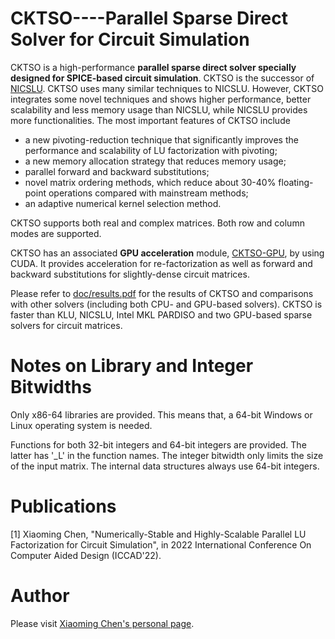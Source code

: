 CKTSO----Parallel Sparse Direct Solver for Circuit Simulation
============


CKTSO is a high-performance **parallel sparse direct solver specially designed for SPICE-based circuit simulation**. CKTSO is the successor of [NICSLU](https://github.com/chenxm1986/nicslu). CKTSO uses many similar techniques to NICSLU. However, CKTSO integrates some novel techniques and shows higher performance, better scalability and less memory usage than NICSLU, while NICSLU provides more functionalities. The most important features of CKTSO include 
+ a new pivoting-reduction technique that significantly improves the performance and scalability of LU factorization with pivoting; 
+ a new memory allocation strategy that reduces memory usage; 
+ parallel forward and backward substitutions;
+ novel matrix ordering methods, which reduce about 30-40% floating-point operations compared with mainstream methods;
+ an adaptive numerical kernel selection method.

CKTSO supports both real and complex matrices. Both row and column modes are supported.

CKTSO has an associated **GPU acceleration** module, [CKTSO-GPU](https://github.com/chenxm1986/cktso-gpu), by using CUDA. It provides acceleration for re-factorization as well as forward and backward substitutions for slightly-dense circuit matrices.

Please refer to [doc/results.pdf](https://github.com/chenxm1986/cktso/blob/master/doc/results.pdf) for the results of CKTSO and comparisons with other solvers (including both CPU- and GPU-based solvers). CKTSO is faster than KLU, NICSLU, Intel MKL PARDISO and two GPU-based sparse solvers for circuit matrices.

Notes on Library and Integer Bitwidths
============
Only x86-64 libraries are provided. This means that, a 64-bit Windows or Linux operating system is needed.

Functions for both 32-bit integers and 64-bit integers are provided. The latter has '_L' in the function names. The integer bitwidth only limits the size of the input matrix. The internal data structures always use 64-bit integers.


Publications
============
[1] Xiaoming Chen, "Numerically-Stable and Highly-Scalable Parallel LU Factorization for Circuit Simulation", in 2022 International Conference On Computer Aided Design (ICCAD'22).

Author
============
Please visit [Xiaoming Chen's personal page](http://people.ucas.edu.cn/~chenxm).
